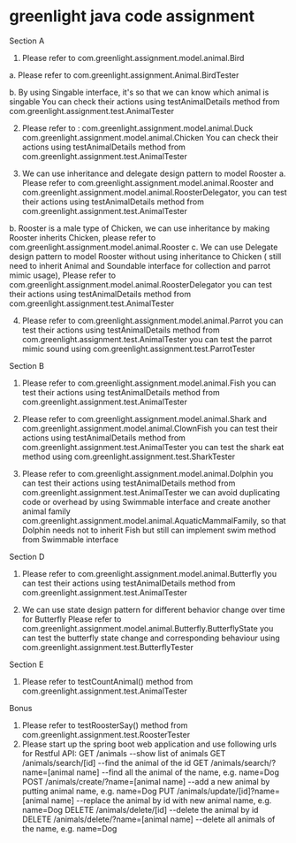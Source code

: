# greenlight java code assignment
Section A

1. Please refer to com.greenlight.assignment.model.animal.Bird

a. Please refer to com.greenlight.assignment.Animal.BirdTester


b. By using Singable interface, it's so that we can know which animal is singable
You can check their actions using testAnimalDetails method from com.greenlight.assignment.test.AnimalTester

2. Please refer to :
com.greenlight.assignment.model.animal.Duck
com.greenlight.assignment.model.animal.Chicken
You can check their actions using testAnimalDetails method from com.greenlight.assignment.test.AnimalTester

 
3. We can use inheritance and delegate design pattern to model Rooster
a. Please refer to com.greenlight.assignment.model.animal.Rooster and com.greenlight.assignment.model.animal.RoosterDelegator, 
you can test their actions using testAnimalDetails method from com.greenlight.assignment.test.AnimalTester

b. Rooster is a male type of Chicken, we can use inheritance by making Rooster inherits Chicken, please refer to com.greenlight.assignment.model.animal.Rooster
c. We can use Delegate design pattern to model Rooster without using inheritance to Chicken ( still need to inherit Animal and Soundable interface for collection and parrot mimic usage),
Please refer to com.greenlight.assignment.model.animal.RoosterDelegator
you can test their actions using testAnimalDetails method from com.greenlight.assignment.test.AnimalTester

4. Please refer to  com.greenlight.assignment.model.animal.Parrot
you can test their actions using testAnimalDetails method from com.greenlight.assignment.test.AnimalTester
you can test the parrot mimic sound using com.greenlight.assignment.test.ParrotTester

Section B
1.  Please refer to  com.greenlight.assignment.model.animal.Fish
you can test their actions using testAnimalDetails method from com.greenlight.assignment.test.AnimalTester

2. Please refer to  com.greenlight.assignment.model.animal.Shark and com.greenlight.assignment.model.animal.ClownFish 
you can test their actions using testAnimalDetails method from com.greenlight.assignment.test.AnimalTester
you can test the shark eat method using com.greenlight.assignment.test.SharkTester

3. Please refer to  com.greenlight.assignment.model.animal.Dolphin
you can test their actions using testAnimalDetails method from com.greenlight.assignment.test.AnimalTester
we can avoid duplicating code or overhead by using Swimmable interface and create another animal family com.greenlight.assignment.model.animal.AquaticMammalFamily, 
so that Dolphin needs not to inherit Fish but still can implement swim method from Swimmable interface

Section D
1. Please refer to  com.greenlight.assignment.model.animal.Butterfly
you can test their actions using testAnimalDetails method from com.greenlight.assignment.test.AnimalTester

2. We can use state design pattern for different behavior change over time for Butterfly
Please refer to com.greenlight.assignment.model.animal.Butterfly.ButterflyState
you can test the butterfly state change and corresponding behaviour using com.greenlight.assignment.test.ButterflyTester

Section E
1. Please refer to testCountAnimal() method from com.greenlight.assignment.test.AnimalTester

Bonus
1. Please refer to testRoosterSay() method from com.greenlight.assignment.test.RoosterTester
2. Please start up the spring boot web application and use following urls for Restful API:
GET /animals --show list of animals
GET /animals/search/[id] --find the animal of the id
GET /animals/search/?name=[animal name] --find all the animal of the name, e.g. name=Dog
POST /animals/create/?name=[animal name] --add a new animal by putting animal name, e.g. name=Dog
PUT /animals/update/[id]?name=[animal name] --replace the animal by id with new animal name, e.g. name=Dog
DELETE /animals/delete/[id] --delete the animal by id
DELETE /animals/delete/?name=[animal name] --delete all animals of the name, e.g. name=Dog
 

